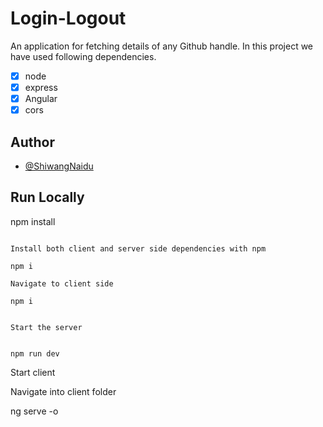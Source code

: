 # Login-Logout
An application for fetching details of any Github handle.
In this project we have used following dependencies.

- [x] node 
- [x] express
- [x] Angular 
- [x] cors

## Author

- [@ShiwangNaidu](https://www.github.com/ShiwangNaidu)


## Run Locally


npm install

```

Install both client and server side dependencies with npm 

npm i

Navigate to client side

npm i


Start the server


npm run dev

```
Start client

Navigate into client folder

ng serve -o
```

